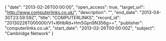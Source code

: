 {
  "date": "2013-02-26T00:00:00", 
  "open_access": true, 
  "target_url": "http://www.computerlinks.co.uk/", 
  "description": "", 
  "end_date": "2013-04-30T23:59:59Z", 
  "title": "COMPUTERLINKS", 
  "record_id": "20130226T000000/V1+l6HbRd+Hm5Gpn9N356g==", 
  "publisher": "computerlinks.co.uk", 
  "start_date": "2013-02-26T00:00:00Z", 
  "subject": "Cambridge Network"
}

